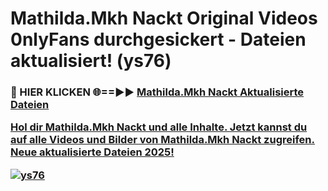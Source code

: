 # Mathilda.Mkh Nackt Original Videos 0nlyFans durchgesickert - Dateien aktualisiert! (ys76)

<h3>🔴 HIER KLICKEN 🌐==►► <a href="https://tinyurl.com/h6vf6nb8" rel="nofollow">Mathilda.Mkh Nackt Aktualisierte Dateien

Hol dir Mathilda.Mkh Nackt und alle Inhalte. Jetzt kannst du auf alle Videos und Bilder von Mathilda.Mkh Nackt zugreifen. Neue aktualisierte Dateien 2025!

[![ys76](https://i.imgur.com/sD4kR3V.gif)](https://tinyurl.com/h6vf6nb8)
